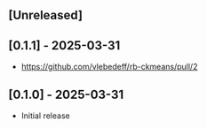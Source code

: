 ## [Unreleased]

## [0.1.1] - 2025-03-31

- https://github.com/vlebedeff/rb-ckmeans/pull/2

## [0.1.0] - 2025-03-31

- Initial release
